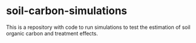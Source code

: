# soil-carbon-simulations
This is a repository with code to run simulations to test the estimation of soil organic carbon and treatment effects.
